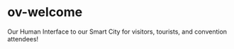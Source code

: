# ov-welcome
Our Human Interface to our Smart City for visitors, tourists, and convention attendees!
